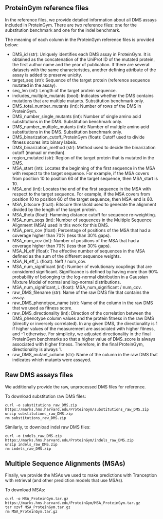 ## ProteinGym reference files

In the reference files, we provide detailed information about all DMS assays included in ProteinGym. There are two reference files: one for the substitution benchmark and one for the indel benchmark.

The meaning of each column in the ProteinGym reference files is provided below:
- DMS_id (str): Uniquely identifies each DMS assay in ProteinGym. It is obtained as the concatenation of the UniProt ID of the mutated protein, the first author name and the year of publication. If there are several datasets with the same characteristics, another defining attribute of the assay is added to preserve unicity.
- target_seq (str): Sequence of the target protein (reference sequence mutated in the assay).
- seq_len (int): Length of the target protein sequence.
- includes_multiple_mutants (bool): Indicates whether the DMS contains mutations that are multiple mutants. Substitution benchmark only.
- DMS_total_number_mutants (int): Number of rows of the DMS in ProteinGym.
- DMS_number_single_mutants (int): Number of single amino acid substitutions in the DMS. Substitution benchmark only.
- DMS_number_multiple_mutants (int): Number of multiple amino acid substitutions in the DMS. Substitution benchmark only.
- DMS_binarization_cutoff_ProteinGym (float): Cutoff used to divide fitness scores into binary labels.
- DMS_binarization_method (str): Method used to decide the binarization cutoff (manual or median).
- region_mutated (str): Region of the target protein that is mutated in the DMS.
- MSA_start (int): Locates the beginning of the first sequence in the MSA with respect to the target sequence. For example, if the MSA covers from position 10 to position 60 of the target sequence, then MSA_start is 10.
- MSA_end (int): Locates the end of the first sequence in the MSA with respect to the target sequence. For example, if the MSA covers from position 10 to position 60 of the target sequence, then MSA_end is 60.
- MSA_bitscore (float): Bitscore threshold used to generate the alignment divided by the length of the target protein.
- MSA_theta (float): Hamming distance cutoff for sequence re-weighting.
- MSA_num_seqs (int): Number of sequences in the Multiple Sequence Alignment (MSA) used in this work for this DMS.
- MSA_perc_cov (float): Percentage of positions of the MSA that had a coverage higher than 70% (less than 30% gaps).
- MSA_num_cov (int): Number of positions of the MSA that had a coverage higher than 70% (less than 30% gaps).
- MSA_N_eff (float): The effective number of sequences in the MSA defined as the sum of the different sequence weights.
- MSA_N_eff_L (float): Neff / num_cov.
- MSA_num_significant (int): Number of evolutionary couplings that are considered significant. Significance is defined by having more than 90% probability of belonging to the log-normal distribution in a Gaussian Mixture Model of normal and log-normal distributions.
- MSA_num_significant_L (float): MSA_num_significant / num_cov.
- raw_DMS_filename (str): Name of the raw DMS file that contains the assay.
- raw_DMS_phenotype_name (str): Name of the column in the raw DMS that we used as fitness score.
- raw_DMS_directionality (int): Direction of the correlation between the DMS_phenotype column values and the protein fitness in the raw DMS (directly or inversely correlated). In any given DMS, the directionality is 1 if higher values of the measurement are associated with higher fitness, and -1 otherwise. For simplicity, we adjusted directionality in the final ProteinGym benchmarks so that a higher value of DMS_score is always associated with higher fitness. Therefore, in the final ProteinGym, directionality is always 1.
- raw_DMS_mutant_column (str): Name of the column in the raw DMS that indicates which mutants were assayed.

## Raw DMS assays files

We additionally provide the raw, unprocessed DMS files for reference.

To download substitution raw DMS files:

```
curl -o substitutions_raw_DMS.zip https://marks.hms.harvard.edu/ProteinGym/substitutions_raw_DMS.zip
unzip substitutions_raw_DMS.zip
rm substitutions_raw_DMS.zip
```

Similarly, to download indel raw DMS files:

```
curl -o indels_raw_DMS.zip https://marks.hms.harvard.edu/ProteinGym/indels_raw_DMS.zip
unzip indels_raw_DMS.zip
rm indels_raw_DMS.zip
```

## Multiple Sequence Alignments (MSAs)

Finally, we provide the MSAs we used to make predictions with Tranception with retrieval (and other prediction models that use MSAs).

To download MSAs:

```
curl -o MSA_ProteinGym.tar.gz https://marks.hms.harvard.edu/ProteinGym/MSA_ProteinGym.tar.gz
tar xzvf MSA_ProteinGym.tar.gz
rm MSA_ProteinGym.tar.gz
```
